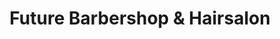 ---
title: "Future Barbershop & Hairsalon"
url: /vaughan/future-barbershop-and-hairsalon/
shop: hairdresser
---